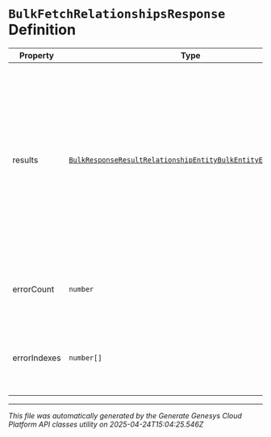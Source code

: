 # `BulkFetchRelationshipsResponse` Definition

| Property | Type | Required | Description |
|----------|------|----------|-------------|
| results | [`BulkResponseResultRelationshipEntityBulkEntityErrorEntity[]`](bulkresponseresultrelationshipentitybulkentityerrorentity-definition.md) | No | A list of results for all of the Bulk operations specified in the request. Includes both successes and failures. Ordering is NOT guaranteed - may be in a different order from the request. |
| errorCount | `number` | No | The number of failed operations in the results. |
| errorIndexes | `number[]` | No | The indexes of all failed operations in the results field. |

---

*This file was automatically generated by the Generate Genesys Cloud Platform API classes utility on 2025-04-24T15:04:25.546Z*
